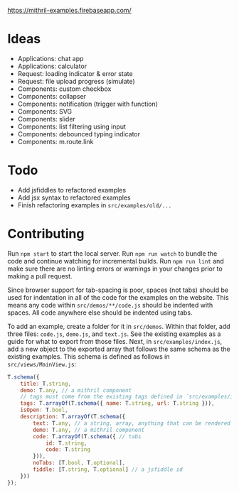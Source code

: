 https://mithril-examples.firebaseapp.com/

# Ideas

- Applications: chat app
- Applications: calculator
- Request: loading indicator & error state
- Request: file upload progress (simulate)
- Components: custom checkbox
- Components: collapser
- Components: notification (trigger with function)
- Components: SVG
- Components: slider
- Components: list filtering using input
- Components: debounced typing indicator
- Components: m.route.link

# Todo

- Add jsfiddles to refactored examples
- Add jsx syntax to refactored examples
- Finish refactoring examples in `src/examples/old/...`

# Contributing

Run `npm start` to start the local server.
Run `npm run watch` to bundle the code and continue watching for incremental builds.
Run `npm run lint` and make sure there are no linting errors or warnings in your changes prior to making a pull request.

Since browser support for tab-spacing is poor, spaces (not tabs) should be used for indentation in all of the code for the examples on the website. This means any code within `src/demos/**/code.js` should be indented with spaces. All code anywhere else should be indented using tabs.

To add an example, create a folder for it in `src/demos`. Within that folder, add three files: `code.js`, `demo.js`, and `text.js`. See the existing examples as a guide for what to export from those files. Next, in `src/examples/index.js`, add a new object to the exported array that follows the same schema as the existing examples. This schema is defined as follows in `src/views/MainView.js`:

```js
T.schema({
	title: T.string,
	demo: T.any, // a mithril component
	// tags must come from the existing tags defined in `src/examples/index.js`
	tags: T.arrayOf(T.schema({ name: T.string, url: T.string })),
	isOpen: T.bool,
	description: T.arrayOf(T.schema({
		text: T.any, // a string, array, anything that can be rendered by mithril
		demo: T.any, // a mithril component
		code: T.arrayOf(T.schema({ // tabs
			id: T.string,
			code: T.string
		})),
		noTabs: [T.bool, T.optional],
		fiddle: [T.string, T.optional] // a jsfiddle id
	}))
});
```